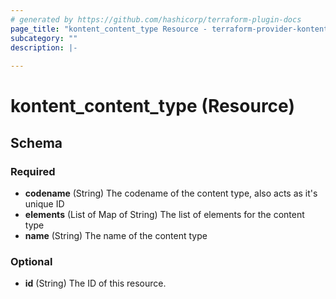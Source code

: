 ```yaml
---
# generated by https://github.com/hashicorp/terraform-plugin-docs
page_title: "kontent_content_type Resource - terraform-provider-kontent"
subcategory: ""
description: |-
  
---
```


# kontent_content_type (Resource)





<!-- schema generated by tfplugindocs -->
## Schema

### Required

- **codename** (String) The codename of the content type, also acts as it's unique ID
- **elements** (List of Map of String) The list of elements for the content type
- **name** (String) The name of the content type

### Optional

- **id** (String) The ID of this resource.


